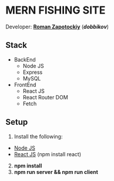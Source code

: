 # MERN FISHING SITE

Developer: [**Roman Zapotockiy**](https://t.me/dobbi_crmp) (***dobbikov***)

## Stack
  - BackEnd
    - Node JS
    - Express
    - MySQL
  - FrontEnd
    - React JS
    - React Router DOM
    - Fetch
## Setup
1. Install the following:
  - [Node JS](https://nodejs.org)
  - [React JS](https://reactjs.org) (npm install react)
2. **npm install**
3. **npm run server && npm run client**
